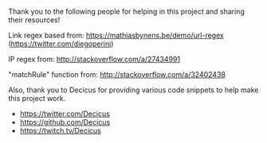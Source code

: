Thank you to the following people for helping in this project and sharing their resources!

Link regex based from: https://mathiasbynens.be/demo/url-regex (https://twitter.com/diegoperini)  

IP regex from: http://stackoverflow.com/a/27434991

"matchRule" function from: http://stackoverflow.com/a/32402438


Also, thank you to Decicus for providing various code snippets to help make this project work.
- https://twitter.com/Decicus
- https://github.com/Decicus
- https://twitch.tv/Decicus
